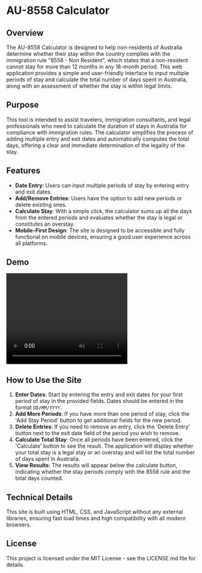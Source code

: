 # AU-8558 Calculator

## Overview
The AU-8558 Calculator is designed to help non-residents of Australia determine whether their stay within the country complies with the immigration rule "8558 - Non Resident", which states that a non-resident cannot stay for more than 12 months in any 18-month period. This web application provides a simple and user-friendly interface to input multiple periods of stay and calculate the total number of days spent in Australia, along with an assessment of whether the stay is within legal limits.

## Purpose
This tool is intended to assist travelers, immigration consultants, and legal professionals who need to calculate the duration of stays in Australia for compliance with immigration rules. The calculator simplifies the process of adding multiple entry and exit dates and automatically computes the total days, offering a clear and immediate determination of the legality of the stay.

## Features
- **Date Entry**: Users can input multiple periods of stay by entering entry and exit dates.
- **Add/Remove Entries**: Users have the option to add new periods or delete existing ones.
- **Calculate Stay**: With a simple click, the calculator sums up all the days from the entered periods and evaluates whether the stay is legal or constitutes an overstay.
- **Mobile-First Design**: The site is designed to be accessible and fully functional on mobile devices, ensuring a good user experience across all platforms.

## Demo
<video width="320" height="240" controls>
  <source src="static/demo.mp4" type="video/mp4">
</video>

## How to Use the Site
1. **Enter Dates**: Start by entering the entry and exit dates for your first period of stay in the provided fields. Dates should be entered in the format `DD/MM/YYYY`.
2. **Add More Periods**: If you have more than one period of stay, click the 'Add Stay Period' button to get additional fields for the new period.
3. **Delete Entries**: If you need to remove an entry, click the 'Delete Entry' button next to the exit date field of the period you wish to remove.
4. **Calculate Total Stay**: Once all periods have been entered, click the 'Calculate' button to see the result. The application will display whether your total stay is a legal stay or an overstay and will list the total number of days spent in Australia.
5. **View Results**: The results will appear below the calculate button, indicating whether the stay periods comply with the 8558 rule and the total days counted.

## Technical Details
This site is built using HTML, CSS, and JavaScript without any external libraries, ensuring fast load times and high compatibility with all modern browsers.

## License
This project is licensed under the MIT License - see the LICENSE.md file for details.



